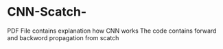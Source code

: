 # CNN-Scatch-

PDF File contains explanation how CNN works
The code contains forward and backword propagation from scatch
